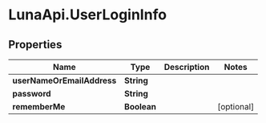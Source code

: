 # LunaApi.UserLoginInfo

## Properties

Name | Type | Description | Notes
------------ | ------------- | ------------- | -------------
**userNameOrEmailAddress** | **String** |  | 
**password** | **String** |  | 
**rememberMe** | **Boolean** |  | [optional] 


